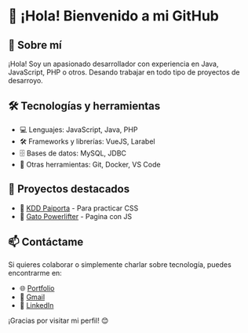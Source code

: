 # 👋 ¡Hola! Bienvenido a mi GitHub

## 🚀 Sobre mí
¡Hola! Soy un apasionado desarrollador con experiencia en Java, JavaScript, PHP o otros. Desando trabajar en todo tipo de proyectos de desarroyo.

## 🛠 Tecnologías y herramientas
- 💻 Lenguajes: JavaScript, Java, PHP
- 🛠 Frameworks y librerías: VueJS, Larabel
- 🗄 Bases de datos: MySQL, JDBC
- 🔧 Otras herramientas: Git, Docker, VS Code

## 📌 Proyectos destacados
- 🔹 [KDD Paiporta](https://kddpaiporta.netlify.app) - Para practicar CSS
- 🔹 [Gato Powerlifter](https://gatopowerlifter.netlify.app) - Pagina con JS

## 📫 Contáctame
Si quieres colaborar o simplemente charlar sobre tecnología, puedes encontrarme en:
- 🌐 [Portfolio](https://kddpaiporta.netlify.app)
- 📧 [Gmail](mailto:alvaropardoperalta@gmail.com)
- 💼 [LinkedIn](https://www.linkedin.com/in/alvaro-pardo-peralta-15b6a3273/)

¡Gracias por visitar mi perfil! 😊
